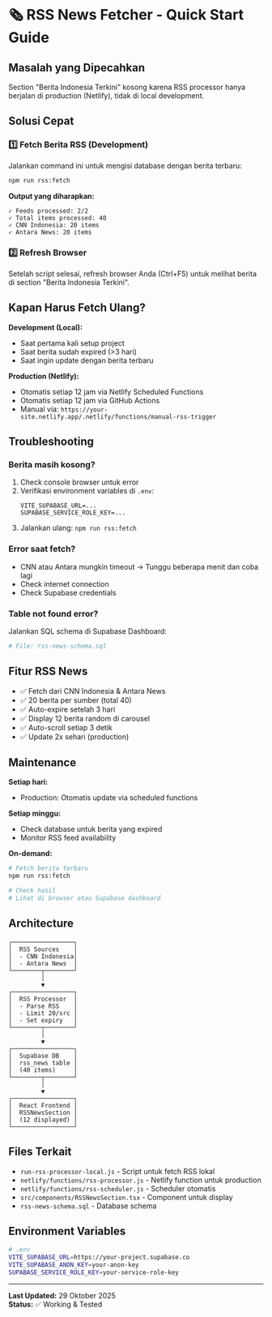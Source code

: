 # 🗞️ RSS News Fetcher - Quick Start Guide

## Masalah yang Dipecahkan
Section "Berita Indonesia Terkini" kosong karena RSS processor hanya berjalan di production (Netlify), tidak di local development.

## Solusi Cepat

### 1️⃣ Fetch Berita RSS (Development)
Jalankan command ini untuk mengisi database dengan berita terbaru:

```bash
npm run rss:fetch
```

**Output yang diharapkan:**
```
✓ Feeds processed: 2/2
✓ Total items processed: 40
✓ CNN Indonesia: 20 items
✓ Antara News: 20 items
```

### 2️⃣ Refresh Browser
Setelah script selesai, refresh browser Anda (Ctrl+F5) untuk melihat berita di section "Berita Indonesia Terkini".

## Kapan Harus Fetch Ulang?

**Development (Local):**
- Saat pertama kali setup project
- Saat berita sudah expired (>3 hari)
- Saat ingin update dengan berita terbaru

**Production (Netlify):**
- Otomatis setiap 12 jam via Netlify Scheduled Functions
- Otomatis setiap 12 jam via GitHub Actions
- Manual via: `https://your-site.netlify.app/.netlify/functions/manual-rss-trigger`

## Troubleshooting

### Berita masih kosong?
1. Check console browser untuk error
2. Verifikasi environment variables di `.env`:
   ```
   VITE_SUPABASE_URL=...
   SUPABASE_SERVICE_ROLE_KEY=...
   ```
3. Jalankan ulang: `npm run rss:fetch`

### Error saat fetch?
- CNN atau Antara mungkin timeout → Tunggu beberapa menit dan coba lagi
- Check internet connection
- Check Supabase credentials

### Table not found error?
Jalankan SQL schema di Supabase Dashboard:
```bash
# File: rss-news-schema.sql
```

## Fitur RSS News

- ✅ Fetch dari CNN Indonesia & Antara News
- ✅ 20 berita per sumber (total 40)
- ✅ Auto-expire setelah 3 hari
- ✅ Display 12 berita random di carousel
- ✅ Auto-scroll setiap 3 detik
- ✅ Update 2x sehari (production)

## Maintenance

**Setiap hari:**
- Production: Otomatis update via scheduled functions

**Setiap minggu:**
- Check database untuk berita yang expired
- Monitor RSS feed availability

**On-demand:**
```bash
# Fetch berita terbaru
npm run rss:fetch

# Check hasil
# Lihat di browser atau Supabase dashboard
```

## Architecture

```
┌─────────────────┐
│  RSS Sources    │
│  - CNN Indonesia│
│  - Antara News  │
└────────┬────────┘
         │
         ▼
┌─────────────────┐
│  RSS Processor  │
│  - Parse RSS    │
│  - Limit 20/src │
│  - Set expiry   │
└────────┬────────┘
         │
         ▼
┌─────────────────┐
│  Supabase DB    │
│  rss_news table │
│  (40 items)     │
└────────┬────────┘
         │
         ▼
┌─────────────────┐
│  React Frontend │
│  RSSNewsSection │
│  (12 displayed) │
└─────────────────┘
```

## Files Terkait

- `run-rss-processor-local.js` - Script untuk fetch RSS lokal
- `netlify/functions/rss-processor.js` - Netlify function untuk production
- `netlify/functions/rss-scheduler.js` - Scheduler otomatis
- `src/components/RSSNewsSection.tsx` - Component untuk display
- `rss-news-schema.sql` - Database schema

## Environment Variables

```bash
# .env
VITE_SUPABASE_URL=https://your-project.supabase.co
VITE_SUPABASE_ANON_KEY=your-anon-key
SUPABASE_SERVICE_ROLE_KEY=your-service-role-key
```

---

**Last Updated:** 29 Oktober 2025  
**Status:** ✅ Working & Tested
